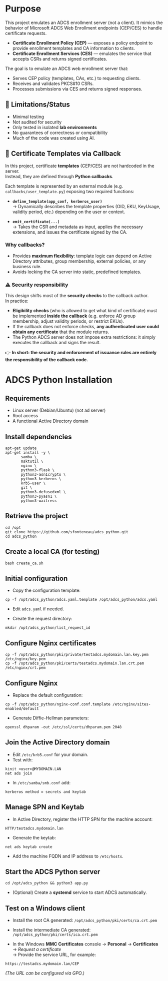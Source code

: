 Purpose
==========================================================

This project emulates an ADCS enrollment server (not a client). It mimics the behavior of Microsoft ADCS Web Enrollment endpoints (CEP/CES) to handle certificate requests.

- **Certificate Enrollment Policy (CEP)** — exposes a policy endpoint 
  to provide enrollment templates and CA information to clients.
- **Certificate Enrollment Services (CES)** — emulates the service that 
  accepts CSRs and returns signed certificates.

The goal is to emulate an ADCS web enrollment server that:

- Serves CEP policy (templates, CAs, etc.) to requesting clients.
- Receives and validates PKCS#10 CSRs.
- Processes submissions via CES and returns signed responses.
  
🚨 Limitations/Status
----------------------------------------------------------

- Minimal testing
- Not audited for security
- Only tested in isolated **lab environments**
- No guarantees of correctness or compatibility
- Much of the code was created using AI.


## 🔧 Certificate Templates via Callback

In this project, certificate **templates** (CEP/CES) are not hardcoded in the server.  
Instead, they are defined through **Python callbacks**.  

Each template is represented by an external module (e.g. `callbacks/user_template.py`) exposing two required functions:

- **`define_template(app_conf, kerberos_user)`**  
  → Dynamically describes the template properties (OID, EKU, KeyUsage, validity period, etc.) depending on the user or context.

- **`emit_certificate(...)`**  
  → Takes the CSR and metadata as input, applies the necessary extensions, and issues the certificate signed by the CA.

### Why callbacks?
- Provides **maximum flexibility**: template logic can depend on Active Directory attributes, group membership, external policies, or any business rule.  
- Avoids locking the CA server into static, predefined templates.

### ⚠️ Security responsibility
This design shifts most of the **security checks** to the callback author.  
In practice:
- **Eligibility checks** (who is allowed to get what kind of certificate) must be implemented **inside the callback** (e.g. enforce AD group membership, adjust validity periods, or restrict EKUs).  
- If the callback does not enforce checks, **any authenticated user could obtain any certificate** that the module returns.  
- The Python ADCS server does not impose extra restrictions: it simply executes the callback and signs the result.

👉 **In short: the security and enforcement of issuance rules are entirely the responsibility of the callback code.**



ADCS Python Installation
==========================================

Requirements
-------------------

- Linux server (Debian/Ubuntu) (not ad server)
- Root access
- A functional Active Directory domain

Install dependencies
---------------------------------------------------------

```
apt-get update
apt-get install -y \
       samba \
       msktutil \
       nginx \
       python3-flask \
       python3-asn1crypto \
       python3-kerberos \
       krb5-user \
       git \
       python3-defusedxml \
       python3-pyasn1 \
       python3-waitress
```

Retrieve the project
---------------------------------------------------------

```
cd /opt
git clone https://github.com/sfonteneau/adcs_python.git
cd adcs_python
```   

Create a local CA (for testing)
---------------------------------------------------------
 
```
bash create_ca.sh
```

Initial configuration
---------------------------------------------------------

- Copy the configuration template:

```
cp -f /opt/adcs_python/adcs.yaml.template /opt/adcs_python/adcs.yaml
```

- Edit ``adcs.yaml`` if needed.

- Create the request directory:

```
mkdir /opt/adcs_python/list_request_id
```

Configure Nginx certificates
---------------------------------------------------------

```
cp -f /opt/adcs_python/pki/private/testadcs.mydomain.lan.key.pem /etc/nginx/key.pem
cp -f /opt/adcs_python/pki/certs/testadcs.mydomain.lan.crt.pem /etc/nginx/crt.pem
```

Configure Nginx
---------------------------------------------------------

- Replace the default configuration:

```
cp -f /opt/adcs_python/nginx-conf.conf.template /etc/nginx/sites-enabled/default
```

- Generate Diffie-Hellman parameters:

```
openssl dhparam -out /etc/ssl/certs/dhparam.pem 2048
```

Join the Active Directory domain
---------------------------------------------------------


- Edit ``/etc/krb5.conf`` for your domain.
- Test with:

```
kinit <user>@MYDOMAIN.LAN
net ads join
```

- In ``/etc/samba/smb.conf`` add:

```
kerberos method = secrets and keytab
```

Manage SPN and Keytab
---------------------------------------------------------

- In Active Directory, register the HTTP SPN for the machine account:

```
HTTP/testadcs.mydomain.lan
```

- Generate the keytab:

```
net ads keytab create
```

- Add the machine FQDN and IP address to ``/etc/hosts``.

Start the ADCS Python server
---------------------------------------------------------

```
cd /opt/adcs_python && python3 app.py
```

- (Optional) Create a **systemd** service to start ADCS automatically.

Test on a Windows client
---------------------------------------------------------

- Install the root CA generated: ``/opt/adcs_python/pki/certs/ca.crt.pem``  
- Install the intermediate CA generated: ``/opt/adcs_python/pki/certs/ica.crt.pem``  

- In the Windows **MMC Certificates** console → **Personal** → **Certificates** → *Request a certificate*  
  → Provide the service URL, for example:

```
https://testadcs.mydomain.lan/CEP
```

  *(The URL can be configured via GPO.)*

